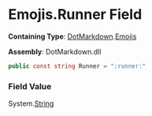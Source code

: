 # Emojis\.Runner Field

**Containing Type**: [DotMarkdown](../../README.md)\.[Emojis](../README.md)

**Assembly**: DotMarkdown\.dll

```csharp
public const string Runner = ":runner:"
```

### Field Value

System\.[String](https://docs.microsoft.com/en-us/dotnet/api/system.string)